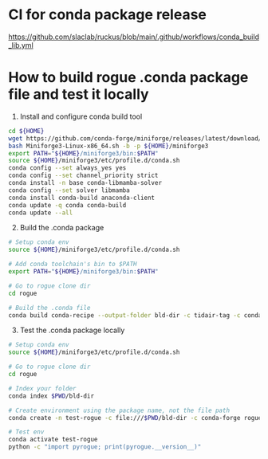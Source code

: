 # CI for conda package release

https://github.com/slaclab/ruckus/blob/main/.github/workflows/conda_build_lib.yml


# How to build rogue .conda package file and test it locally

1) Install and configure conda build tool

```bash
cd ${HOME}
wget https://github.com/conda-forge/miniforge/releases/latest/download/Miniforge3-Linux-x86_64.sh
bash Miniforge3-Linux-x86_64.sh -b -p ${HOME}/miniforge3
export PATH="${HOME}/miniforge3/bin:$PATH"
source ${HOME}/miniforge3/etc/profile.d/conda.sh
conda config --set always_yes yes
conda config --set channel_priority strict
conda install -n base conda-libmamba-solver
conda config --set solver libmamba
conda install conda-build anaconda-client
conda update -q conda conda-build
conda update --all
```

2) Build the .conda package

```bash
# Setup conda env
source ${HOME}/miniforge3/etc/profile.d/conda.sh

# Add conda toolchain's bin to $PATH
export PATH="${HOME}/miniforge3/bin:$PATH"

# Go to rogue clone dir
cd rogue

# Build the .conda file
conda build conda-recipe --output-folder bld-dir -c tidair-tag -c conda-forge
```

3) Test the .conda package locally

```bash
# Setup conda env
source ${HOME}/miniforge3/etc/profile.d/conda.sh

# Go to rogue clone dir
cd rogue

# Index your folder
conda index $PWD/bld-dir

# Create environment using the package name, not the file path
conda create -n test-rogue -c file:///$PWD/bld-dir -c conda-forge rogue

# Test env
conda activate test-rogue
python -c "import pyrogue; print(pyrogue.__version__)"
```
